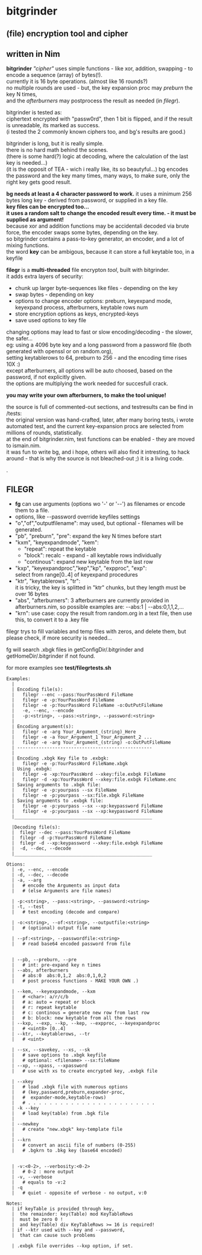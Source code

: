 # bitgrinder
## (file) encryption tool and cipher
## written in Nim

**bitgrinder** _"cipher"_ uses simple functions - like xor, addition, swapping - to encode
a sequence (array) of bytes(!).  
currently it is 16 byte operations. (almost like 16 rounds?)  
no multiple rounds are used - but, the key expansion proc may *preburn* the key N times,  
and the *afterburners* may postprocess the result as needed (in *filegr*).  
  
bitgrinder is tested as:  
ciphertext encrypted with "passw0rd", then 1 bit is flipped, and if the result is unreadable, its marked as success.  
(i tested the 2 commonly known ciphers too, and bg's results are good.)

  
bitgrinder is long, but it is really simple.  
there is no hard math behind the scenes.  
(there is some hard(?) logic at decoding, where the calculation of the last key is needed...)  
(it is the opposit of TEA - wich i really like, its so beautyful...)
bg encodes the password and the key many times, many ways, to make sure, only the right key gets good result.

**bg needs at least a 4 character password to work.**
it uses a minimum 256 bytes long key - derived from password, or supplied in a key file.  
**key files can be encrypted too...**  
**it uses a random salt to change the encoded result every time. - it must be supplied as argument!**  
because xor and addition functions may be accidentali decoded via brute force, the encoder swaps some bytes,
depending on the key.  
so bitgrinder contains a pass-to-key generator, an encoder, and a lot of mixing functions.  
the word **key** can be ambigous, because it can store a full keytable too, in a keyfile  
  
**filegr** is a **multi-threaded** file encrypton _tool_, built with bitgrinder.  
it adds extra layers of security:  
- chunk up larger byte-sequences like files - depending on the key
- swap bytes - depending on key
- options to change encoder options: preburn, keyexpand mode, keyexpand process, afterburners, keytable rows num
- store encryption options as keys, encrypted-keys
- save used options to key file

changing options may lead to fast or slow encoding/decoding - the slower, the safer...  
eg: using a 4096 byte key and a long password from a password file (both generated with openssl or on random.org),  
setting keytablerows to 64, preburn to 256 - and the encoding time rises 10X :)  
except afterburners, all options will be auto choosed, based on the password, if not explicitly given.  
the options are multiplying the work needed for succesfull crack.  
  
**you may write your own afterburners, to make the tool unique!**

the source is full of commented-out sections, and testresults can be find in /tests:  
the original version was hand-crafted, later, after many boring tests, i wrote automated test, and the current key-expansion procs are selected from millions of rounds, statistically.  
at the end of bitgrinder.nim, test functions can be enabled - they are moved to ismain.nim.  
it was fun to write bg, and i hope, others will also find it intresting, to hack around - that is why the source is not bleached-out ;) it is a living code.  
  
  .  

## FILEGR

- **fg** can use arguments (options wo '-' or '--') as filenames or encode them to a file.  
- options, like --password override keyfiles settings  
- "o","of","outputfilename": may used, but optional - filenames will be generated.
- "pb", "preburn", "pre": expand the key N times before start
- "kxm", "keyexpandmode", "kem":
  - "repeat": repeat the keytable
  - "block": recalc - expand - all keytable rows individually
  - "continous": expand new keytable from the last row
- "kxp", "keyexpandproc","kep","kp", "expproc", "exp":  
  select from range[0..4] of keyexpand procedures
- "ktr", "keytablerows", "tr":  
  it is tricky, the key is splitted in "ktr" chunks, but they length must be over 16 bytes
- "abs", "afterburners": 3 afterburners are currently provided in afterburners.nim,
so possible examples are: --abs:1 | --abs:0,1,1,2,...
- "krn": use case: copy the result from random.org in a text file, then use this, to convert it to a .key file  
  
filegr trys to fill variables and temp files with zeros, and delete them, but please check, if more security is needed...  
  
fg will search .xbgk files in getConfigDir/.bitgrinder and getHomeDir/.bitgrinder if not found.


for more examples see **test/filegrtests.sh**

    Examples:
      |
      | Encoding file(s):
      |   filegr --enc --pass:YourPassWord FileName
      |   filegr -e -p:YourPassWord FileName
      |   filegr -e -p:YourPassWord FileName -o:OutPutFileName
      |   -e, --enc, --encode
      |   -p:<string>, --pass:<string>, --password:<string>
      |
      | Encoding argument(s):
      |   filegr -e -arg Your_Argument_(string)_Here
      |   filegr -e -a Your_Argument_1 Your_Argument_2 ...
      |   filegr -e -arg Your_Argument_(string) -o:OutPutFileName
      | --------------------------------------------------
      |
      | Encoding .xbgk Key file to .exbgk:
      |   filegr -e -p:YourPassWord FileName.xbgk
      | Using .exbgk:
      |   filegr -e -xp:YourPassWord --xkey:file.exbgk FileName
      |   filegr -d -xp:YourPassWord --xkey:file.exbgk FileName.enc
      | Saving arguments to .xbgk file:
      |   filegr -e -p:yourpass --sx FileName
      |   filegr -e -p:yourpass --sx:file.xbgk FileName
      | Saving arguments to .exbgk file:
      |   filegr -e -p:yourpass --sx --xp:keypassword FileName
      |   filegr -e -p:yourpass --sx --xp:keypassword FileName
      |___________________________________________________

      |Decoding file(s):
      |  filegr --dec --pass:YourPassWord FileName
      |  filegr -d -p:YourPassWord FileName
      |  filegr -d --xp:keypassword --xkey:file.exbgk FileName
      |  -d, --dec, --decode
      |___________________________________________________

    Otions:
      | -e, --enc, --encode
      | -d, --dec, --decode
      | -a, --arg
      |   # encode the Arguments as input data
      |   # (else Arguments are file names)

      | -p:<string>, --pass:<string>, --password:<string>
      | -t, --test
      |   # test encoding (decode and compare)

      | -o:<string>, --of:<string>, --outputfile:<string>
      |   # (optional) output file name

      | --pf:<string>, --passwordfile:<string>
      |   # read base64 encoded password from file


      | --pb, --preburn, --pre
      |   # int: pre-expand key n times
      | --abs, afterburners
      |   # abs:0  abs:0,1,2  abs:0,1,0,2
      |   # post process functions - MAKE YOUR OWN .)

      | --kem, --keyexpandmode, --kxm
      |   # <char>: a/r/c/b
      |   # a: auto = repeat or block
      |   # r: repeat keytable
      |   # c: continous = generate new row from last row
      |   # b: block: new keytable from all the rows
      | --kxp, --exp, --kp, --kep, --expproc, --keyexpandproc
      |   # <uint8> [0..4]
      | --ktr, --keytablerows, --tr
      |   # <uint>

      | --sx, --savekey, --xs, --sk
      |   # save options to .xbgk keyfile
      |   # optional: <filename> --sx:fileName
      | --xp, --xpass, --xpassword
      |   # use with xs to create encrypted key, .exbgk file

      | --xkey
      |   # load .xbgk file with numerous options
      |   # (key,password,preburn,expander-proc,
      |   #  expander-mode,keytable-rows)
      |   # . . . . . . . . . . . . . . . . . . . . . . . .
      | -k --key
      |   # load key(table) from .bgk file
      |
      | --newkey
      |   # create "new.xbgk" key-template file
      |
      | --krn
      |   # convert an ascii file of numbers (0-255)
      |   # .bgkrn to .bkg key (base64 encoded)


      | -v:<0-2>, --verbosity:<0-2>
      |   # 0-2 : more output
      | -v, --verbose
      |   # equals to -v:2
      | -q
      |   # quiet - opposite of verbose - no output, v:0

    Notes:
      | if keyTable is provided through key,
      |  the remainder: key(Table) mod KeyTableRows
      |  must be zero 0 !
      |  and key(Table) div KeyTableRows >= 16 is required!
      | if --ktr used with --key and --password,
      |  that can cause such problems

      | .exbgk file overrides --kxp option, if set.

